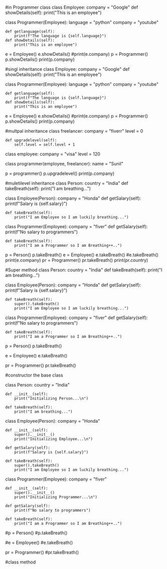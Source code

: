 #in Programmer class
class Employee:
    company = "Google"
    def showDetails(self):
        print("This is an employee")

class Programmer(Employee):
    language = "python"
    company = "youtube"

    def getlanguage(self):
        print(f"The language is {self.language}")
    def showDetails(self):
        print("This is an employee")

e = Employee()
e.showDetails()
#print(e.company)
p = Programmer()
p.showDetails()
print(p.company)

#singl inheritance
class Employee:
    company = "Google"
    def showDetails(self):
        print("This is an employee")

class Programmer(Employee):
    language = "python"
    company = "youtube"

    def getlanguage(self):
        print(f"The language is {self.language}")
    def showDetails(self):
        print("This is an employee")

e = Employee()
e.showDetails()
#print(e.company)
p = Programmer()
p.showDetails()
print(p.company)

#multpal inheritance
class freelancer:
    company = "fiverr"
    level = 0

    def upgradelevel(self):
        self.level = self.level + 1 

class employee:
    company = "visa"
    level = 120

class programmer(employee, freelancer):
    name = "Sunil"

p = programmer()
p.upgradelevel()
print(p.company)

#muletilevel inheritance
class Person:
    country = "India"
    def takeBreath(self):
        print("I am breathing...")

class Employee(Person):
    company = "Honda"
    def getSalary(self):
        print(f"Salary is {self.salary}")

    def takeBreath(self):
        print("I am Employee so I am luckily breathing...")

class Programmer(Employee):
    company = "fiver"
    def getSalary(self):
        print(f"No salary to programmers")

    def takeBreath(self):
        print("I am a Programmer so I am Breathing++..")

p = Person()
p.takeBreath()
e = Employee()
e.takeBreath()
#e.takeBreath()
print(e.company)
pr = Programmer()
pr.takeBreath()
print(pr.country)

#Super method
class Person:
    country = "India"
    def takeBreath(self):
        print("I am breathing...")

class Employee(Person):
    company = "Honda"
    def getSalary(self):
        print(f"Salary is {self.salary}")

    def takeBreath(self):
        super().takeBreath()
        print("I am Employee so I am luckily breathing...")

class Programmer(Employee):
    company = "fiver"
    def getSalary(self):
        print(f"No salary to programmers")

    def takeBreath(self):
        print("I am a Programmer so I am Breathing++..")

p = Person()
p.takeBreath()

e = Employee()
e.takeBreath()

pr = Programmer()
pr.takeBreath()

#constructor the base class

class Person:
    country = "India"

    def __init__(self):
        print("Initializing Person...\n")

    def takeBreath(self):
        print("I am breathing...")

class Employee(Person):
    company = "Honda"

    def __init__(self):
        super().__init__()
        print("Initializing Employee...\n")
        
    def getSalary(self):
        print(f"Salary is {self.salary}")

    def takeBreath(self):
        super().takeBreath()
        print("I am Employee so I am luckily breathing...")

class Programmer(Employee):
    company = "fiver"

    def __init__(self):
        super().__init__()
        print("Initializing Programmer...\n")
        
    def getSalary(self):
        print(f"No salary to programmers")

    def takeBreath(self):
        print("I am a Programmer so I am Breathing++..")

#p = Person()
#p.takeBreath()

#e = Employee()
#e.takeBreath()

pr = Programmer()
#pr.takeBreath()

#class method
